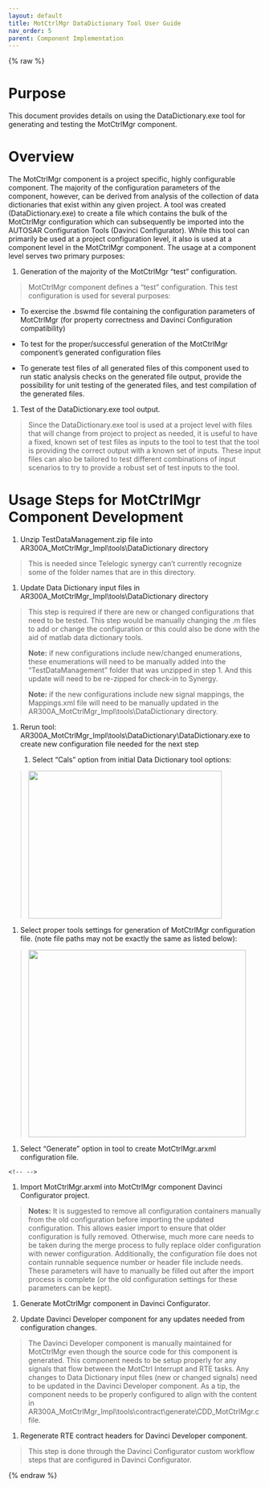 ```yaml
---
layout: default
title: MotCtrlMgr DataDictionary Tool User Guide
nav_order: 5
parent: Component Implementation
---
```

{% raw %}
# Purpose

This document provides details on using the DataDictionary.exe tool for
generating and testing the MotCtrlMgr component.

# Overview

The MotCtrlMgr component is a project specific, highly configurable
component. The majority of the configuration parameters of the
component, however, can be derived from analysis of the collection of
data dictionaries that exist within any given project. A tool was
created (DataDictionary.exe) to create a file which contains the bulk of
the MotCtrlMgr configuration which can subsequently be imported into the
AUTOSAR Configuration Tools (Davinci Configurator). While this tool can
primarily be used at a project configuration level, it also is used at a
component level in the MotCtrlMgr component. The usage at a component
level serves two primary purposes:

1.  Generation of the majority of the MotCtrlMgr “test” configuration.

> MotCtrlMgr component defines a “test” configuration. This test
> configuration is used for several purposes:

-   To exercise the .bswmd file containing the configuration parameters
    of MotCtrlMgr (for property correctness and Davinci Configuration
    compatibility)

-   To test for the proper/successful generation of the MotCtrlMgr
    component’s generated configuration files

-   To generate test files of all generated files of this component used
    to run static analysis checks on the generated file output, provide
    the possibility for unit testing of the generated files, and test
    compilation of the generated files.

1.  Test of the DataDictionary.exe tool output.

> Since the DataDictionary.exe tool is used at a project level with
> files that will change from project to project as needed, it is useful
> to have a fixed, known set of test files as inputs to the tool to test
> that the tool is providing the correct output with a known set of
> inputs. These input files can also be tailored to test different
> combinations of input scenarios to try to provide a robust set of test
> inputs to the tool.

# Usage Steps for MotCtrlMgr Component Development

1.  Unzip TestDataManagement.zip file into
    AR300A_MotCtrlMgr_Impl\tools\DataDictionary directory

> This is needed since Telelogic synergy can’t currently recognize some
> of the folder names that are in this directory.

1.  Update Data Dictionary input files in
    AR300A_MotCtrlMgr_Impl\tools\DataDictionary directory

> This step is required if there are new or changed configurations that
> need to be tested. This step would be manually changing the .m files
> to add or change the configuration or this could also be done with the
> aid of matlab data dictionary tools.
>
> **Note:** if new configurations include new/changed enumerations,
> these enumerations will need to be manually added into the
> “TestDataManagement” folder that was unzipped in step 1. And this
> update will need to be re-zipped for check-in to Synergy.
>
> **Note:** if the new configurations include new signal mappings, the
> Mappings.xml file will need to be manually updated in the
> AR300A_MotCtrlMgr_Impl\tools\DataDictionary directory.

1.  Rerun tool:
    AR300A_MotCtrlMgr_Impl\tools\DataDictionary\DataDictionary.exe to
    create new configuration file needed for the next step

    1.  Select “Cals” option from initial Data Dictionary tool options:

> <img
> src="ElectricPowerSteering_Renesas_GM_G2KCA_website/docs/AR300A_MotCtrlMgr_Impl/tools/DataDictionary/mediax/media/image1.png"
> style="width:4.01667in;height:3.05833in" />

1.  Select proper tools settings for generation of MotCtrlMgr
    configuration file. (note file paths may not be exactly the same as
    listed below):

> <img
> src="ElectricPowerSteering_Renesas_GM_G2KCA_website/docs/AR300A_MotCtrlMgr_Impl/tools/DataDictionary/mediax/media/image2.png"
> style="width:4.51667in;height:3.89167in" />

1.  Select “Generate” option in tool to create MotCtrlMgr.arxml
    configuration file.

```{=html}
<!-- -->
```
1.  Import MotCtrlMgr.arxml into MotCtrlMgr component Davinci
    Configurator project.

> **Notes:** It is suggested to remove all configuration containers
> manually from the old configuration before importing the updated
> configuration. This allows easier import to ensure that older
> configuration is fully removed. Otherwise, much more care needs to be
> taken during the merge process to fully replace older configuration
> with newer configuration. Additionally, the configuration file does
> not contain runnable sequence number or header file include needs.
> These parameters will have to manually be filled out after the import
> process is complete (or the old configuration settings for these
> parameters can be kept).

1.  Generate MotCtrlMgr component in Davinci Configurator.

2.  Update Davinci Developer component for any updates needed from
    configuration changes.

> The Davinci Developer component is manually maintained for MotCtrlMgr
> even though the source code for this component is generated. This
> component needs to be setup properly for any signals that flow between
> the MotCtrl Interrupt and RTE tasks. Any changes to Data Dictionary
> input files (new or changed signals) need to be updated in the Davinci
> Developer component. As a tip, the component needs to be properly
> configured to align with the content in
> AR300A_MotCtrlMgr_Impl\tools\contract\generate\CDD_MotCtrlMgr.c file.

1.  Regenerate RTE contract headers for Davinci Developer component.

> This step is done through the Davinci Configurator custom workflow
> steps that are configured in Davinci Configurator.

{% endraw %}